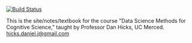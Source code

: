 [![Build Status](https://travis-ci.org/data-science-methods/book.svg?branch=master)](https://travis-ci.org/data-science-methods/book)

This is the site/notes/textbook for the course "Data Science Methods for Cognitive Science," taught by Professor Dan Hicks, UC Merced. <hicks.daniel.j@gmail.com>
